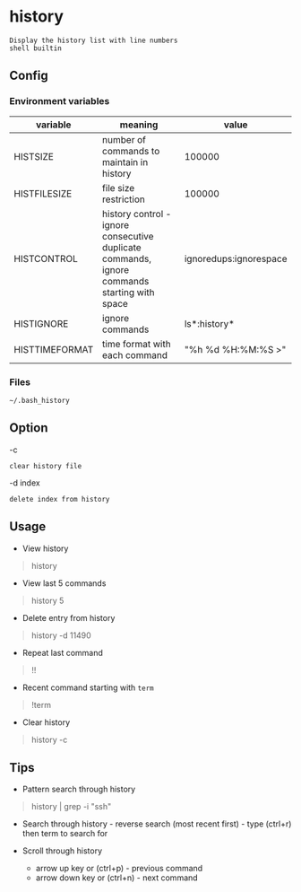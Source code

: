 # history

    Display the history list with line numbers
    shell builtin

## Config

### Environment variables

|variable|meaning|value|
|--|--|--|
|HISTSIZE|number of commands to maintain in history|100000|
|HISTFILESIZE|file size restriction|100000|
|HISTCONTROL|history control - ignore consecutive duplicate commands, ignore commands starting with space|ignoredups:ignorespace|
|HISTIGNORE|ignore commands|ls*:history*|
|HISTTIMEFORMAT|time format with each command|"%h %d %H:%M:%S >"|

### Files

    ~/.bash_history 

## Option

-c

    clear history file

-d index

    delete index from history

## Usage

* View history

> history

* View last 5 commands

> history 5

* Delete entry from history

> history -d 11490

* Repeat last command

> !!

* Recent command starting with `term`

> !term

* Clear history

> history -c

## Tips

* Pattern search through history

> history | grep -i "ssh"

* Search through history - reverse search (most recent first) - type (ctrl+r) then term to search for

* Scroll through history
  * arrow up key or (ctrl+p) - previous command
  * arrow down key or (ctrl+n) - next command
